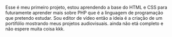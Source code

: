 Esse é meu primeiro projeto, estou aprendendo a base do HTML e CSS para futuramente aprender mais sobre PHP que é a linguagem de programação que pretendo estudar.
Sou editor de vídeo então a ideia é a criação de um portifólio mostrando meus projetos audiovisuais.
ainda não etá completo e não espere muita coisa kkk.
